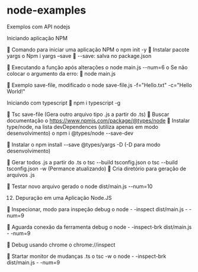 # node-examples
Exemplos com API nodejs

Iniciando aplicação NPM

	Comando para iniciar uma aplicação NPM
o	npm init -y
	Instalar pacote yargs
o	Npm i yargs –save
	--save: salva no package.json

	Executando a função após alterações
o	node main.js --num=6
o	Se não colocar o argumento da erro:
	node main.js

	Exemplo save-file, modificado
o	node save-file.js -f="Hello.txt" -c="Hello World!"

Iniciando com typescript
	npm i typescript -g

	Tsc save-file (Gera outro arquivo tipo .js a partir do .ts)
	Buscar documentação
o	https://www.npmjs.com/package/@types/node
	Instalar type/node, na lista devDependences (utiliza apenas em modo desenvolvimento)
o	npm i @types/node --save-dev

	Instalar
o	npm install --save @types/yargs -D (-D para modo desenvolvimento)

	Gerar todos .js a partir do .ts 
o	tsc --build tsconfig.json
o	tsc --build tsconfig.json -w (Permance atualizando)
	Cria diretório para geração de arquivos .js

	Testar novo arquivo gerado
o	node dist/main.js --num=10

12. Depuração em uma Aplicação Node.JS

	Inspecionar, modo para inspeção debug
o	node - -inspect dist/main.js - -num=9

	Aguarda conexão da ferramenta debug
o	node - -inspect-brk dist/main.js - -num=9

	Debug usando chrome
o	chrome://inspect

	Startar monitor de mudanças .ts
o	tsc -w
o	node - -inspect-brk dist/main.js - -num=9
